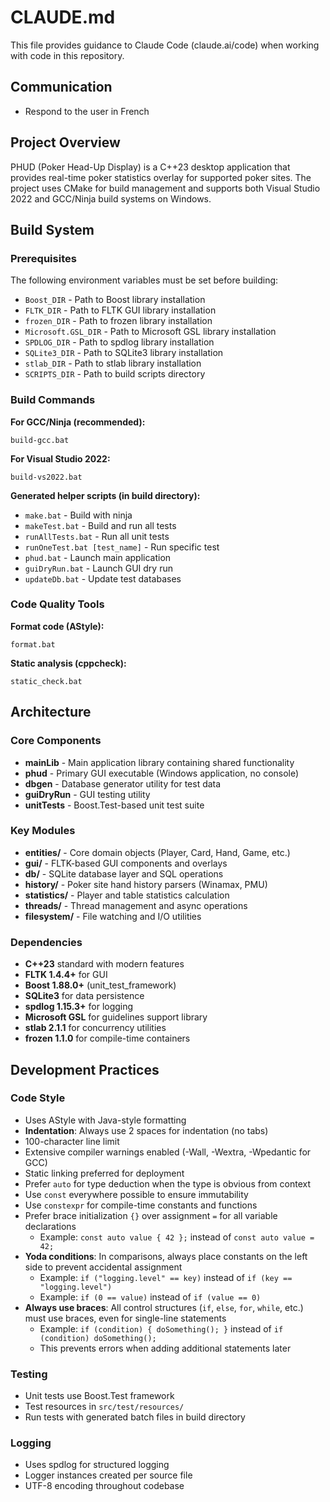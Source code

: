 # CLAUDE.md

This file provides guidance to Claude Code (claude.ai/code) when working with code in this repository.

## Communication
- Respond to the user in French

## Project Overview

PHUD (Poker Head-Up Display) is a C++23 desktop application that provides real-time poker statistics overlay for supported poker sites. The project uses CMake for build management and supports both Visual Studio 2022 and GCC/Ninja build systems on Windows.

## Build System

### Prerequisites
The following environment variables must be set before building:
- `Boost_DIR` - Path to Boost library installation
- `FLTK_DIR` - Path to FLTK GUI library installation  
- `frozen_DIR` - Path to frozen library installation
- `Microsoft.GSL_DIR` - Path to Microsoft GSL library installation
- `SPDLOG_DIR` - Path to spdlog library installation
- `SQLite3_DIR` - Path to SQLite3 library installation
- `stlab_DIR` - Path to stlab library installation
- `SCRIPTS_DIR` - Path to build scripts directory

### Build Commands

**For GCC/Ninja (recommended):**
```batch
build-gcc.bat
```

**For Visual Studio 2022:**
```batch
build-vs2022.bat
```

**Generated helper scripts (in build directory):**
- `make.bat` - Build with ninja
- `makeTest.bat` - Build and run all tests
- `runAllTests.bat` - Run all unit tests
- `runOneTest.bat [test_name]` - Run specific test
- `phud.bat` - Launch main application
- `guiDryRun.bat` - Launch GUI dry run
- `updateDb.bat` - Update test databases

### Code Quality Tools

**Format code (AStyle):**
```batch
format.bat
```

**Static analysis (cppcheck):**
```batch
static_check.bat
```

## Architecture

### Core Components

- **mainLib** - Main application library containing shared functionality
- **phud** - Primary GUI executable (Windows application, no console)
- **dbgen** - Database generator utility for test data
- **guiDryRun** - GUI testing utility
- **unitTests** - Boost.Test-based unit test suite

### Key Modules

- **entities/** - Core domain objects (Player, Card, Hand, Game, etc.)
- **gui/** - FLTK-based GUI components and overlays
- **db/** - SQLite database layer and SQL operations
- **history/** - Poker site hand history parsers (Winamax, PMU)
- **statistics/** - Player and table statistics calculation
- **threads/** - Thread management and async operations
- **filesystem/** - File watching and I/O utilities

### Dependencies

- **C++23** standard with modern features
- **FLTK 1.4.4+** for GUI
- **Boost 1.88.0+** (unit_test_framework)
- **SQLite3** for data persistence
- **spdlog 1.15.3+** for logging
- **Microsoft GSL** for guidelines support library
- **stlab 2.1.1** for concurrency utilities
- **frozen 1.1.0** for compile-time containers

## Development Practices

### Code Style
- Uses AStyle with Java-style formatting
- **Indentation**: Always use 2 spaces for indentation (no tabs)
- 100-character line limit
- Extensive compiler warnings enabled (-Wall, -Wextra, -Wpedantic for GCC)
- Static linking preferred for deployment
- Prefer `auto` for type deduction when the type is obvious from context
- Use `const` everywhere possible to ensure immutability
- Use `constexpr` for compile-time constants and functions
- Prefer brace initialization `{}` over assignment `=` for all variable declarations
  - Example: `const auto value { 42 };` instead of `const auto value = 42;`
- **Yoda conditions**: In comparisons, always place constants on the left side to prevent accidental assignment
  - Example: `if ("logging.level" == key)` instead of `if (key == "logging.level")`
  - Example: `if (0 == value)` instead of `if (value == 0)`
- **Always use braces**: All control structures (`if`, `else`, `for`, `while`, etc.) must use braces, even for single-line statements
  - Example: `if (condition) { doSomething(); }` instead of `if (condition) doSomething();`
  - This prevents errors when adding additional statements later

### Testing
- Unit tests use Boost.Test framework
- Test resources in `src/test/resources/`
- Run tests with generated batch files in build directory

### Logging
- Uses spdlog for structured logging
- Logger instances created per source file
- UTF-8 encoding throughout codebase